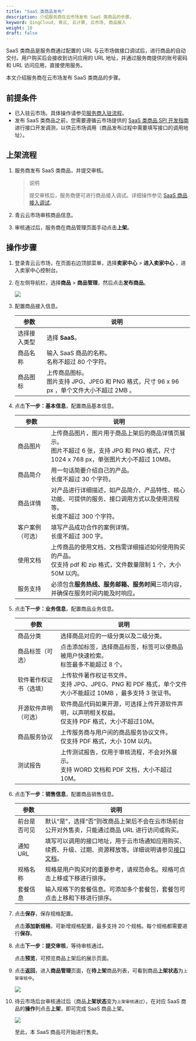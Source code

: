 ```yaml
---
title: "SaaS 类商品发布"
description: 介绍服务商在云市场发布 SaaS 类商品的步骤。
keyword: QingCloud, 青云, 云计算, 云市场, 商品接入
weight: 10
draft: false
---
```


SaaS 类商品是服务商通过配置的 URL 与云市场做接口调试后，进行商品的自动交付。用户购买后会接收到访问应用的 URL 地址，并通过服务商提供的账号密码和 URL 访问应用，直接使用服务。

本文介绍服务商在云市场发布 SaaS 类商品的步骤。

## 前提条件

- 已入驻云市场。具体操作请参见[服务商入驻流程](/appcenter/market/provider_guide/serviceprovider/20_contracts/)。
- 发布 SaaS 类商品之前，您需要遵循云市场提供的 [SaaS 类商品 SPI 开发指南](/appcenter/market/develop_guide/spi_develop/overview/)进行接口开发调测，以供云市场调用（商品发布过程中需要填写接口的调用地址）。

## 上架流程

1. 服务商发布 SaaS 类商品，并提交审核。

   > 说明
   >
   > 提交审核后，服务商便可进行商品接入调试。详细操作参见 [SaaS 商品接入调试](../debug/)。

2. 青云云市场审核商品信息。

3. 审核通过后，服务商在商品管理页面手动点击**上架**。

## 操作步骤

1. 登录青云云市场，在页面右边顶部菜单，选择**卖家中心** > **进入卖家中心** ，进入卖家中心控制台。

2. 在左侧导航栏，选择**商品** > **商品管理**，然后点击**发布商品**。

   ![](../../../../_images/publish_goods.png)

3. 配置商品接入信息。

   | 参数         | 说明                                                         |
   | ------------ | ------------------------------------------------------------ |
   | 选择接入类型 | 选择 **SaaS**。                                              |
   | 商品名称     | 输入 SaaS 商品的名称。<br>名称不超过 80 个字符。             |
   | 商品图标     | 上传商品图标。<br>图片支持 JPG、JPEG 和 PNG 格式，尺寸 96 x 96 px ，单个文件大小不超过 2MB 。 |


4. 点击**下一步：基本信息**，配置商品基本信息。

   | 参数             | 说明                                                         |
   | ---------------- | ------------------------------------------------------------ |
   | 商品图片         | 上传商品图片，图片用于商品上架后的商品详情页展示。<br>图片不超过 6 张，支持 JPG 和 PNG 格式，尺寸 1024 x 768 px，单张图片大小不超过 10MB。 |
   | 商品简介         | 用一句话简要介绍自己的产品。<br>长度不超过 30 个字符。       |
   | 商品详情         | 对产品进行详细描述，如产品简介、产品特性、核心功能、可提供的服务、接口调用方式以及使用流程等。<br>长度不超过 300 个字符。 |
   | 客户案例（可选） | 填写产品成功合作的案例详情。<br>长度不超过 300 字。          |
   | 使用文档         | 上传商品的使用文档，文档需详细描述如何使用购买的产品。<br>仅支持 pdf 和 zip 格式，文件数量限制 1 个，大小 50M 以内。 |
   | 服务支持         | 必须包含**服务热线、服务邮箱、服务时间**三项内容，并确保在服务时间内能及时响应。 |


5. 点击**下一步：业务信息**，配置商品业务信息。

   | 参数                   | 说明                                                         |
   | ---------------------- | ------------------------------------------------------------ |
   | 商品分类               | 选择商品对应的一级分类以及二级分类。                         |
   | 商品标签（可选）       | 点击添加标签，选择商品标签，标签可以使商品被用户快速检索。<br>标签最多不能超过 8 个。 |
   | 软件著作权证书（选填） | 上传软件著作权证书文件。<br>支持 JPG、JPEG、PNG 和 PDF 格式，单个文件大小不能超过 10MB ，最多支持 3 张证书。 |
   | 开源软件声明（可选）   | 软件商品代码如果开源，可选择上传开源软件声明，以声明相关权益。<br>仅支持 PDF 格式，大小不超过10M。 |
   | 商品服务协议           | 上传服务商与用户间的商品服务协议文件。<br>仅支持 PDF 格式，大小 10M 以内。 |
   | 测试报告               | 上传测试报告，仅用于审核流程，不会对外展示。<br>支持 WORD 文档和 PDF 文档，大小不超过10M。 |


6. 点击**下一步：销售信息**，配置商品销售信息。

   | 参数         | 说明                                                         |
   | ------------ | ------------------------------------------------------------ |
   | 前台是否可见 | 默认“是”，选择“否”则改商品上架后不会在云市场前台公开对外售卖，只能通过商品 URL 进行访问或购买。 |
   | 通知 URL     | 填写可以调用的接口地址，用于云市场通知应用购买、续费、升级、过期、资源释放等。详细说明请参见[接口文档](/appcenter/market/develop_guide/spi_develop/overview/)。 |
   | 规格名称     | 规格是用户购买时的重要参考，请规范命名。规格可点击上移或下移进行排序。 |
   | 套餐信息     | 输入规格下的套餐信息。可添加多个套餐包，套餐包可点击上移和下移进行排序。 |


7. 点击**保存**，保存规格配置。

   点击**添加新规格**，可新增规格配置，最多支持 20 个规格。每个规格都需要进行**保存**。

8. 点击**下一步：提交审核**，等待审核通过。

   点击**预览**，可预览商品上架后的展示页面。

9. 点击**返回**，进入**商品管理**页面，在**待上架**商品列表，可看到商品**上架状态**为`上架审核中`。

   ![](../../../../_images/saas_on_auditing.png)

10. 待云市场后台审核通过后（商品**上架状态**变为`上架审核通过`），在对应 SaaS 商品的**操作**列点击**上架**，即可完成 SaaS 商品上架。

    ![](../../../../_images/saas_shelves.png)

    至此，本 SaaS 商品可开始进行售卖。

